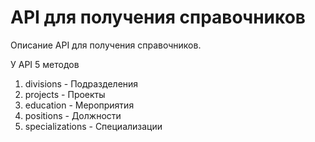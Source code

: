 # API для получения справочников
Описание API для получения справочников.

У API 5 методов

1. divisions - Подразделения
2. projects - Проекты
3. education - Мероприятия
4. positions - Должности
5. specializations - Специализации
